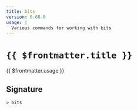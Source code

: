 ```yaml
---
title: bits
version: 0.68.0
usage: |
  Various commands for working with bits
---
```


# <code>{{ $frontmatter.title }}</code>

<div style='white-space: pre-wrap;'>{{ $frontmatter.usage }}</div>

## Signature

```> bits ```
